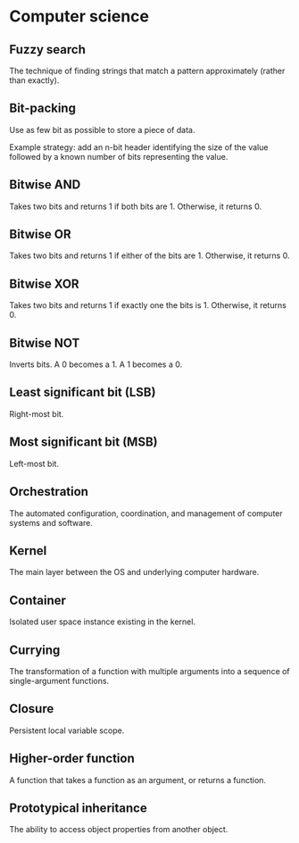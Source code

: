 # Computer science

## Fuzzy search

The technique of finding strings that match a pattern approximately (rather than exactly).

## Bit-packing

Use as few bit as possible to store a piece of data.

Example strategy: add an n-bit header identifying the size of the value followed by a known number of bits representing
the value.

## Bitwise AND

Takes two bits and returns 1 if both bits are 1. Otherwise, it returns 0.

## Bitwise OR

Takes two bits and returns 1 if either of the bits are 1. Otherwise, it returns 0.

## Bitwise XOR

Takes two bits and returns 1 if exactly one the bits is 1. Otherwise, it returns 0.

## Bitwise NOT

Inverts bits. A 0 becomes a 1. A 1 becomes a 0.

## Least significant bit (LSB)

Right-most bit.

## Most significant bit (MSB)

Left-most bit.

## Orchestration

The automated configuration, coordination, and management of computer systems and software.

## Kernel

The main layer between the OS and underlying computer hardware.

## Container

Isolated user space instance existing in the kernel.

## Currying

The transformation of a function with multiple arguments into a sequence of single-argument functions.

## Closure

Persistent local variable scope.

## Higher-order function

A function that takes a function as an argument, or returns a function.

## Prototypical inheritance

The ability to access object properties from another object.
